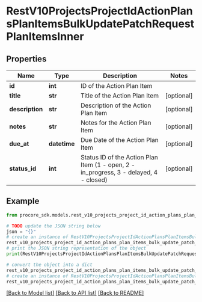 # RestV10ProjectsProjectIdActionPlansPlanItemsBulkUpdatePatchRequestPlanItemsInner


## Properties

Name | Type | Description | Notes
------------ | ------------- | ------------- | -------------
**id** | **int** | ID of the Action Plan Item | 
**title** | **str** | Title of the Action Plan Item | [optional] 
**description** | **str** | Description of the Action Plan Item | [optional] 
**notes** | **str** | Notes for the Action Plan Item | [optional] 
**due_at** | **datetime** | Due Date of the Action Plan Item | [optional] 
**status_id** | **int** | Status ID of the Action Plan Item (1 - open, 2 - in_progress, 3 - delayed, 4 - closed) | [optional] 

## Example

```python
from procore_sdk.models.rest_v10_projects_project_id_action_plans_plan_items_bulk_update_patch_request_plan_items_inner import RestV10ProjectsProjectIdActionPlansPlanItemsBulkUpdatePatchRequestPlanItemsInner

# TODO update the JSON string below
json = "{}"
# create an instance of RestV10ProjectsProjectIdActionPlansPlanItemsBulkUpdatePatchRequestPlanItemsInner from a JSON string
rest_v10_projects_project_id_action_plans_plan_items_bulk_update_patch_request_plan_items_inner_instance = RestV10ProjectsProjectIdActionPlansPlanItemsBulkUpdatePatchRequestPlanItemsInner.from_json(json)
# print the JSON string representation of the object
print(RestV10ProjectsProjectIdActionPlansPlanItemsBulkUpdatePatchRequestPlanItemsInner.to_json())

# convert the object into a dict
rest_v10_projects_project_id_action_plans_plan_items_bulk_update_patch_request_plan_items_inner_dict = rest_v10_projects_project_id_action_plans_plan_items_bulk_update_patch_request_plan_items_inner_instance.to_dict()
# create an instance of RestV10ProjectsProjectIdActionPlansPlanItemsBulkUpdatePatchRequestPlanItemsInner from a dict
rest_v10_projects_project_id_action_plans_plan_items_bulk_update_patch_request_plan_items_inner_from_dict = RestV10ProjectsProjectIdActionPlansPlanItemsBulkUpdatePatchRequestPlanItemsInner.from_dict(rest_v10_projects_project_id_action_plans_plan_items_bulk_update_patch_request_plan_items_inner_dict)
```
[[Back to Model list]](../README.md#documentation-for-models) [[Back to API list]](../README.md#documentation-for-api-endpoints) [[Back to README]](../README.md)



